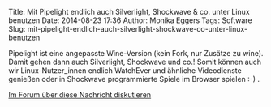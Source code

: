 Title: Mit Pipelight endlich auch Silverlight, Shockwave & co. unter Linux benutzen
Date: 2014-08-23 17:36
Author: Monika Eggers
Tags: Software
Slug: mit-pipelight-endlich-auch-silverlight-shockwave-co-unter-linux-benutzen

Pipelight ist eine angepasste Wine-Version (kein Fork, nur Zusätze zu
wine). Damit gehen dann auch Silverlight, Shockwave und co.! Somit
können auch wir Linux-Nutzer\_innen endlich WatchEver und ähnliche
Videodienste genießen oder in Shockwave programmierte Spiele im Browser
spielen :-) .


[Im Forum über diese Nachricht
diskutieren](http://forum.kubuntu-de.org/index.php?topic=17753.msg113432#msg113432)



